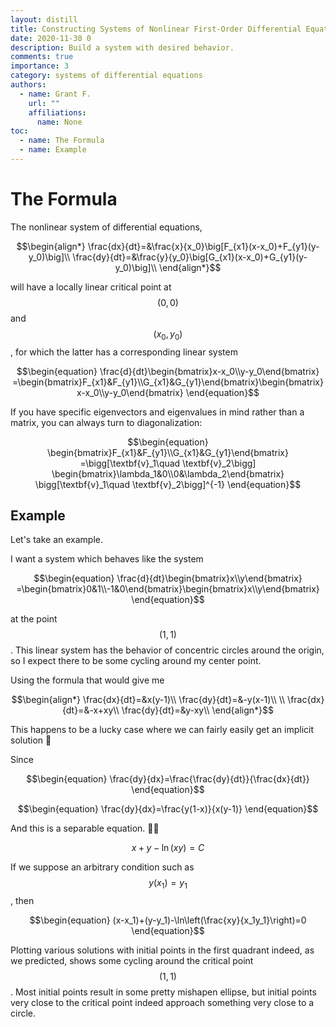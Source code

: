 ```yaml
---
layout: distill
title: Constructing Systems of Nonlinear First-Order Differential Equations to Model Population Dynamics
date: 2020-11-30 0
description: Build a system with desired behavior.
comments: true
importance: 3
category: systems of differential equations
authors:  
  - name: Grant F.
    url: ""
    affiliations:
      name: None
toc:
  - name: The Formula
  - name: Example
---
```


# The Formula

The nonlinear system of differential equations,

$$\begin{align*}
\frac{dx}{dt}=&\frac{x}{x_0}\big[F_{x1}(x-x_0)+F_{y1}(y-y_0)\big]\\
\frac{dy}{dt}=&\frac{y}{y_0}\big[G_{x1}(x-x_0)+G_{y1}(y-y_0)\big]\\
\end{align*}$$

will have a locally linear critical point at $$(0,0)$$ and $$(x_0,y_0)$$, for which the latter has a corresponding linear system

$$\begin{equation}
\frac{d}{dt}\begin{bmatrix}x-x_0\\y-y_0\end{bmatrix}
=\begin{bmatrix}F_{x1}&F_{y1}\\G_{x1}&G_{y1}\end{bmatrix}\begin{bmatrix}x-x_0\\y-y_0\end{bmatrix}
\end{equation}$$

If you have specific eigenvectors and eigenvalues in mind rather than a matrix, you can always turn to diagonalization:

$$\begin{equation}
\begin{bmatrix}F_{x1}&F_{y1}\\G_{x1}&G_{y1}\end{bmatrix}
=\bigg[\textbf{v}_1\quad \textbf{v}_2\bigg]
\begin{bmatrix}\lambda_1&0\\0&\lambda_2\end{bmatrix}
\bigg[\textbf{v}_1\quad \textbf{v}_2\bigg]^{-1}
\end{equation}$$

## Example

Let's take an example.

I want a system which behaves like the system

$$\begin{equation}
\frac{d}{dt}\begin{bmatrix}x\\y\end{bmatrix}
=\begin{bmatrix}0&1\\-1&0\end{bmatrix}\begin{bmatrix}x\\y\end{bmatrix}
\end{equation}$$

at the point $$(1,1)$$. This linear system has the behavior of concentric circles around the origin, so I expect there to be some cycling around my center point.

Using the formula that would give me

$$\begin{align*}
\frac{dx}{dt}=&x(y-1)\\
\frac{dy}{dt}=&-y(x-1)\\
\\
\frac{dx}{dt}=&-x+xy\\
\frac{dy}{dt}=&y-xy\\
\end{align*}$$

This happens to be a lucky case where we can fairly easily get an implicit solution :eyes:

Since 

$$\begin{equation}
\frac{dy}{dx}=\frac{\frac{dy}{dt}}{\frac{dx}{dt}}
\end{equation}$$

$$\begin{equation}
\frac{dy}{dx}=\frac{y(1-x)}{x(y-1)}
\end{equation}$$

And this is a separable equation. :eyes::eyes:

$$\begin{equation}
x+y-\ln(xy)=C
\end{equation}$$

If we suppose an arbitrary condition such as $$y(x_1)=y_1$$, then

$$\begin{equation}
(x-x_1)+(y-y_1)-\ln\left(\frac{xy}{x_1y_1}\right)=0
\end{equation}$$

Plotting various solutions with initial points in the first quadrant indeed, as we predicted, shows some cycling around the critical point $$(1,1)$$. Most initial points result in some pretty mishapen ellipse, but initial points very close to the critical point indeed approach something very close to a circle.